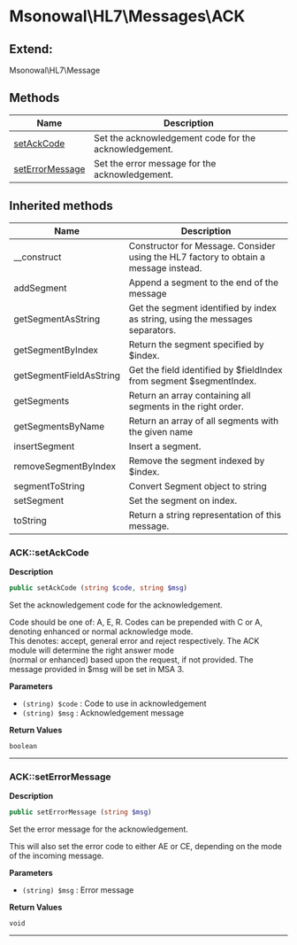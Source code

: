 # Msonowal\HL7\Messages\ACK  





## Extend:

Msonowal\HL7\Message

## Methods

| Name | Description |
|------|-------------|
|[setAckCode](#acksetackcode)|Set the acknowledgement code for the acknowledgement.|
|[setErrorMessage](#ackseterrormessage)|Set the error message for the acknowledgement.|

## Inherited methods

| Name | Description |
|------|-------------|
|__construct|Constructor for Message. Consider using the HL7 factory to obtain a message instead.|
|addSegment|Append a segment to the end of the message|
|getSegmentAsString|Get the segment identified by index as string, using the messages separators.|
|getSegmentByIndex|Return the segment specified by $index.|
|getSegmentFieldAsString|Get the field identified by $fieldIndex from segment $segmentIndex.|
|getSegments|Return an array containing all segments in the right order.|
|getSegmentsByName|Return an array of all segments with the given name|
|insertSegment|Insert a segment.|
|removeSegmentByIndex|Remove the segment indexed by $index.|
|segmentToString|Convert Segment object to string|
|setSegment|Set the segment on index.|
|toString|Return a string representation of this message.|



### ACK::setAckCode  

**Description**

```php
public setAckCode (string $code, string $msg)
```

Set the acknowledgement code for the acknowledgement. 

Code should be one of: A, E, R. Codes can be prepended with C or A, denoting enhanced or normal acknowledge mode.  
This denotes: accept, general error and reject respectively. The ACK module will determine the right answer mode  
(normal or enhanced) based upon the request, if not provided. The message provided in $msg will be set in MSA 3. 

**Parameters**

* `(string) $code`
: Code to use in acknowledgement  
* `(string) $msg`
: Acknowledgement message  

**Return Values**

`boolean`



<hr />


### ACK::setErrorMessage  

**Description**

```php
public setErrorMessage (string $msg)
```

Set the error message for the acknowledgement. 

This will also set the error code to either AE or CE, depending on the mode of the incoming message. 

**Parameters**

* `(string) $msg`
: Error message  

**Return Values**

`void`

<hr />


